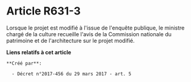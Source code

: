 # Article R631-3

Lorsque le projet est modifié à l'issue de l'enquête publique, le ministre chargé de la culture recueille l'avis de la
Commission nationale du patrimoine et de l'architecture sur le projet modifié.

**Liens relatifs à cet article**

	**Créé par**:

	  - Décret n°2017-456 du 29 mars 2017 - art. 5
